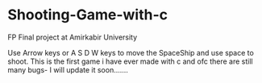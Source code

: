 # Shooting-Game-with-c
FP Final project at Amirkabir University  

Use Arrow keys or A S D W keys to move the SpaceShip and use space to shoot.
This is the first game i have ever made with c and ofc there are still many bugs- I will update it soon.......
